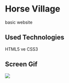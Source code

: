 <h1> Horse Village </h1>

basic website

<h2> Used Technologies </h2>

HTML5 ve CSS3

<h2> Screen Gif </h2>

![](ekran.gif)
